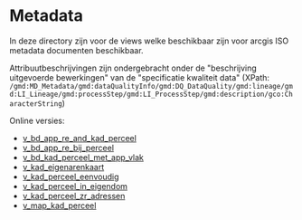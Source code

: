 # Metadata

In deze directory zijn voor de views welke beschikbaar zijn voor arcgis ISO metadata documenten beschikbaar.

Attribuutbeschrijvingen zijn ondergebracht onder de "beschrijving uitgevoerde bewerkingen" van de "specificatie kwaliteit data" (XPath: `/gmd:MD_Metadata/gmd:dataQualityInfo/gmd:DQ_DataQuality/gmd:lineage/gmd:LI_Lineage/gmd:processStep/gmd:LI_ProcessStep/gmd:description/gco:CharacterString`)


Online versies:

  - [v_bd_app_re_and_kad_perceel](http://solparc.kaartenbalie.nl/b3pcatalog/Metadata.action?view=t&path=0/brmo/v_bd_app_re_and_kad_perceel.xml&mode=file#)
  - [v_bd_app_re_bij_perceel](http://solparc.kaartenbalie.nl/b3pcatalog/Metadata.action?view=t&path=0/brmo/v_bd_app_re_bij_perceel.xml&mode=file#)
  - [v_bd_kad_perceel_met_app_vlak](http://solparc.kaartenbalie.nl/b3pcatalog/Metadata.action?view=t&path=0/brmo/v_bd_kad_perceel_met_app_vlak.xml&mode=file#)
  - [v_kad_eigenarenkaart](http://solparc.kaartenbalie.nl/b3pcatalog/Metadata.action?view=t&path=0/brmo/v_kad_eigenarenkaart.xml&mode=file#)
  - [v_kad_perceel_eenvoudig](http://solparc.kaartenbalie.nl/b3pcatalog/Metadata.action?view=t&path=0/brmo/v_kad_perceel_eenvoudig.xml&mode=file#)
  - [v_kad_perceel_in_eigendom](http://solparc.kaartenbalie.nl/b3pcatalog/Metadata.action?view=t&path=0/brmo/v_kad_perceel_in_eigendom.xml&mode=file#)
  - [v_kad_perceel_zr_adressen](http://solparc.kaartenbalie.nl/b3pcatalog/Metadata.action?view=t&path=0/brmo/v_kad_perceel_zr_adressen.xml&mode=file#)
  - [v_map_kad_perceel](http://solparc.kaartenbalie.nl/b3pcatalog/Metadata.action?view=t&path=0/brmo/v_map_kad_perceel.xml&mode=file#)
